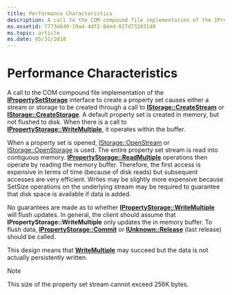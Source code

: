 ```yaml
---
title: Performance Characteristics
description: A call to the COM compound file implementation of the IPropertySetStorage interface to create a property set causes either a stream or storage to be created through a call to IStorage CreateStream or IStorage CreateStorage.
ms.assetid: 7773e649-19a4-4df2-84ed-027d73283140
ms.topic: article
ms.date: 05/31/2018
---
```


# Performance Characteristics

A call to the COM compound file implementation of the [**IPropertySetStorage**](/windows/desktop/api/Propidl/nn-propidl-ipropertysetstorage) interface to create a property set causes either a stream or storage to be created through a call to [**IStorage::CreateStream**](/windows/desktop/api/Objidl/nf-objidl-istorage-createstream) or [**IStorage::CreateStorage**](/windows/desktop/api/Objidl/nf-objidl-istorage-createstorage). A default property set is created in memory, but not flushed to disk. When there is a call to [**IPropertyStorage::WriteMultiple**](/windows/desktop/api/Propidl/nf-propidl-ipropertystorage-writemultiple), it operates within the buffer.

When a property set is opened, [IStorage::OpenStream](/windows/desktop/api/Objidl/nf-objidl-istorage-openstream) or [IStorage::OpenStorage](/windows/desktop/api/Objidl/nf-objidl-istorage-openstorage) is used. The entire property set stream is read into contiguous memory. [**IPropertyStorage::ReadMultiple**](/windows/desktop/api/Propidl/nf-propidl-ipropertystorage-readmultiple) operations then operate by reading the memory buffer. Therefore, the first access is expensive in terms of time (because of disk reads) but subsequent accesses are very efficient. Writes may be slightly more expensive because SetSize operations on the underlying stream may be required to guarantee that disk space is available if data is added.

No guarantees are made as to whether [**IPropertyStorage::WriteMultiple**](/windows/desktop/api/Propidl/nf-propidl-ipropertystorage-writemultiple) will flush updates. In general, the client should assume that **IPropertyStorage::WriteMultiple** only updates the in memory buffer. To flush data, [**IPropertyStorage::Commit**](/windows/desktop/api/Propidl/nf-propidl-ipropertystorage-commit) or [**IUnknown::Release**](https://msdn.microsoft.com/en-us/library/ms682317(v=VS.85).aspx) (last release) should be called.

This design means that [**WriteMultiple**](/windows/desktop/api/Propidl/nf-propidl-ipropertystorage-writemultiple) may succeed but the data is not actually persistently written.

> [!Note]  
> This size of the property set stream cannot exceed 256K bytes.

 

 

 




